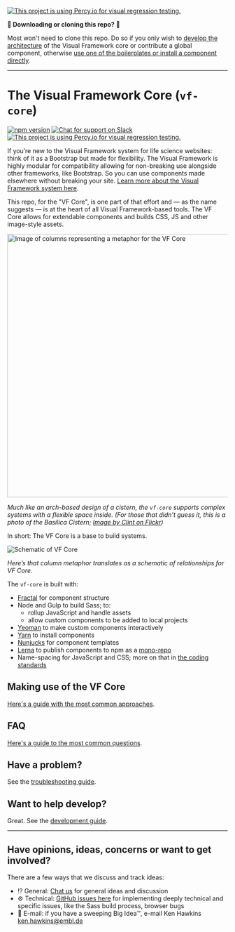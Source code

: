 [![This project is using Percy.io for visual regression testing.](https://percy.io/static/images/percy-badge.svg)](https://percy.io/EMBL/vf-core)

**👋 Downloading or cloning this repo? 🛑**

Most won't need to clone this repo. Do so if you only wish to [develop the architecture](https://visual-framework.github.io/vf-welcome/developing/) of the Visual Framework core or contribute a global component, otherwise [use one of the boilerplates or install a component directly](https://visual-framework.github.io/vf-welcome/).

---

# The Visual Framework Core (`vf-core`)

[![npm version](https://badge.fury.io/js/%40visual-framework%2Fvf-core.svg)](https://badge.fury.io/js/%40visual-framework%2Fvf-core) [![Chat for support on Slack](https://img.shields.io/static/v1?label=chat&message=Slack&color=blue)](https://join.slack.com/t/visual-framework/shared_invite/enQtNDAxNzY0NDg4NTY0LWFhMjEwNGY3ZTk3NWYxNWVjOWQ1ZWE4YjViZmY1YjBkMDQxMTNlNjQ0N2ZiMTQ1ZTZiMGM4NjU5Y2E0MjM3ZGQ) [![This project is using Percy.io for visual regression testing.](https://percy.io/static/images/percy-badge.svg)](https://percy.io/EMBL/EMBL-Visual-Framework)

If you’re new to the Visual Framework system for life science websites: think of it as a Bootstrap but made for flexibility. The Visual Framework is highly modular for compatibility allowing for non-breaking use alongside other frameworks, like Bootstrap. So you can use components made elsewhere without breaking your site. [Learn more about the Visual Framework system here](https://visual-framework.github.io/vf-welcome/).

This repo, for the "VF Core", is one part of that effort and — as the name suggests — is at the heart of all Visual Framework-based tools. The VF Core allows for extendable components and builds CSS, JS and other image-style assets.


<img src="README/intro_image.jpg" alt="Image of columns representing a metaphor for the VF Core" width="600" />

*Much like an arch-based design of a cistern, the `vf-core` supports complex systems with a flexible space inside. (For those that didn’t guess it, this is a photo of the Basilica Cistern; [Image by Clint on Flickr](https://www.flickr.com/photos/amberandclint/4086669134/in/photolist-7e8fmE-nGAs7L-5ANpRm-bbDtk2-8fW4a-eZi5N3-5RRtw5-3KvouK-6K6fLC-48S7Tv-m1BVz9-77ZEvU-58GPp8-6ygYZw-5ANs87-5ANp2Q-48S9K6-gr8bps-evst93-7Vyo1U-evpjTg-e1EWNm-dUwmxf-q4ZFUa-auYW6V-7fFJXo-bstDTF-euKd7K-e9LAh3-5zSVSn-evpkb8-dtp995-5k2ATs-aj5HWY-8jbFnQ-MGp6W-57mU2S-bAKj6C-djW5iW-HVYU44-buCcrw-e6JLkQ-djW4bp-7DHGCa-av2Auo-28gPqDR-ea68SD-48S8hT-btjZH8-48W95A/))*

In short: The VF Core is a base to build systems.

<img src="README/diagram.svg" alt="Schematic of VF Core" />

*Here’s that column metaphor translates as a schematic of relationships for VF Core.*

The `vf-core` is built with:

- [Fractal](https://fractal.build/) for component structure
- Node and Gulp to build Sass; to:
    - rollup JavaScript and handle assets
    - allow custom components to be added to local projects
- [Yeoman](https://yeoman.io/) to make custom components interactively
- [Yarn](https://yarnpkg.com/) to install components
- [Nunjucks](https://mozilla.github.io/nunjucks/templating.html) for component templates
- [Lerna](https://lerna.js.org/) to publish components to npm as a [mono-repo](https://gomonorepo.org/)
- Name-spacing for JavaScript and CSS; more on that in [the coding standards](https://visual-framework.github.io/vf-welcome/developing/#guidelines)

## Making use of the VF Core

[Here's a guide with the most common approaches](https://visual-framework.github.io/vf-welcome/building/).

## FAQ

[Here's a guide to the most common questions](https://visual-framework.github.io/vf-welcome/#faq).

## Have a problem?

See the [troubleshooting guide](https://visual-framework.github.io/vf-welcome/troubleshooting).

## Want to help develop?

Great. See the [development guide](https://visual-framework.github.io/vf-welcome/developing/).

---

## Have opinions, ideas, concerns or want to get involved?

There are a few ways that we discuss and track ideas:

- ⁉ General: [Chat us](https://join.slack.com/t/visual-framework/shared_invite/enQtNDAxNzY0NDg4NTY0LWFhMjEwNGY3ZTk3NWYxNWVjOWQ1ZWE4YjViZmY1YjBkMDQxMTNlNjQ0N2ZiMTQ1ZTZiMGM4NjU5Y2E0MjM3ZGQ) for general ideas and discussion
- ⚙️ Technical: [GitHub issues here](https://github.com/visual-framework/vf-core/issues) for implementing deeply technical and specific issues, like the Sass build process, browser bugs
- 🏢 E-mail: if you have a sweeping Big Idea™️, e-mail Ken Hawkins <ken.hawkins@embl.de>
